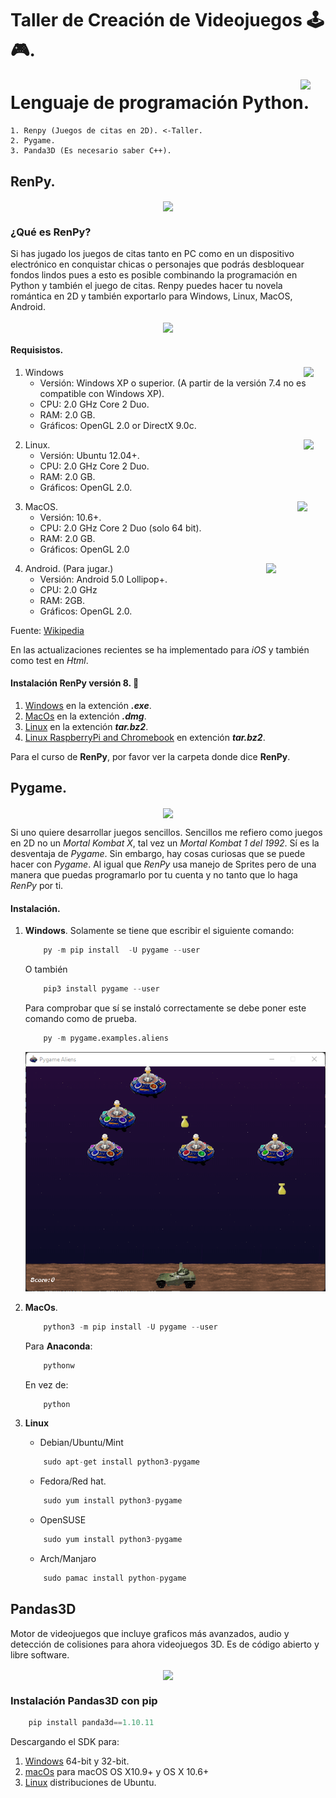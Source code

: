 # Taller de Creación de Videojuegos 🕹️🎮.

<p align = "right">
<img src="https://upload.wikimedia.org/wikipedia/commons/c/c3/Python-logo-notext.svg"
    width = "40px"
    align = "right"
    />
</p>


# Lenguaje de programación Python. 
    
    1. Renpy (Juegos de citas en 2D). <-Taller.
    2. Pygame.
    3. Panda3D (Es necesario saber C++).



## RenPy.
<p align = "center">
<img src = "https://upload.wikimedia.org/wikipedia/commons/7/7e/Ren%E2%80%99Py_Logo_6-13-6_200x307px.png"
    width = ""
    align = "center"/>
</p>

### ¿Qué es RenPy?
Si has jugado los juegos de citas tanto en PC como en un dispositivo electrónico en conquistar chicas o personajes que podrás desbloquear fondos lindos pues a esto es posible combinando la programación en Python y también el juego de citas. Renpy puedes hacer tu novela romántica en 2D y también exportarlo para Windows, Linux, MacOS, Android.


<p align = "center">
<img src = "https://cdn.akamai.steamstatic.com/steam/apps/698780/ss_c60999c236a809c04321017aa14e97e5ac9856a1.1920x1080.jpg?t=1586800322"
    width = ""
    align = "center"/>
</p>

#### Requisistos.
<p align = "right">
<img src = "https://upload.wikimedia.org/wikipedia/commons/c/c7/Windows_logo_-_2012.png"
    width = "35px"
    align = "right"/>
</p>

1. Windows
    - Versión: Windows XP o superior. (A partir de la versión 7.4 no es compatible con Windows XP).
    - CPU: 2.0 GHz Core 2 Duo.
    - RAM: 2.0 GB.
    - Gráficos: OpenGL 2.0 or DirectX 9.0c.
<p align = "right">
<img src = "https://upload.wikimedia.org/wikipedia/commons/d/dd/Linux_logo.jpg"
    width = "35px"
    align = "right"/>
</p>

2. Linux.
    - Versión: Ubuntu 12.04+.
    - CPU: 2.0 GHz Core 2 Duo.
    - RAM: 2.0 GB.
    - Gráficos: OpenGL 2.0.

<p align = "right">
<img src = "https://upload.wikimedia.org/wikipedia/commons/2/22/MacOS_logo_%282017%29.svg"
    width = "45px"
    align = "right"/>
</p>

3. MacOS. 
    - Versión: 10.6+.
    - CPU: 2.0 GHz Core 2 Duo (solo 64 bit).
    - RAM: 2.0 GB.
    - Gráficos: OpenGL 2.0

<p align = "right">
<img src = "https://upload.wikimedia.org/wikipedia/commons/3/3b/Android_new_logo_2019.svg"
    width = "95px"
    align = "right"/>
</p>

4. Android. (Para jugar.)
    - Versión: Android 5.0 Lollipop+.
    - CPU: 2.0 GHz
    - RAM: 2GB.
    - Gráficos: OpenGL 2.0.

Fuente: [Wikipedia](https://es.wikipedia.org/wiki/Ren%27Py)

En las actualizaciones recientes se ha implementado para *iOS* y también como test en *Html*.

#### Instalación RenPy versión 8. 🔨

1. [Windows](https://www.renpy.org/latest.html) en la extención ***.exe***.
2. [MacOs](https://www.renpy.org/latest.html) en la extención ***.dmg***.
3. [Linux](https://www.renpy.org/latest.html) en la extención ***tar.bz2***.
4. [Linux RaspberryPi and Chromebook](https://www.renpy.org/latest.html) en extención ***tar.bz2***.

Para el curso de **RenPy**, por favor ver la carpeta donde dice **RenPy**.

## Pygame. 


<p align = "center">
<img src = "https://upload.wikimedia.org/wikipedia/commons/a/a9/Pygame_logo.gif"
    width = ""
    align = "center"/>
</p>

Si uno quiere desarrollar juegos sencillos. Sencillos me refiero como juegos en 2D no un *Mortal Kombat X*, tal vez un *Mortal Kombat 1 del 1992*. Sí es la desventaja de *Pygame*. Sin embargo, hay cosas curiosas que se puede hacer con *Pygame*. Al igual que *RenPy* usa manejo de Sprites pero de una manera que puedas programarlo por tu cuenta y no tanto que lo haga *RenPy* por ti.

#### Instalación.
1. **Windows**. Solamente se tiene que escribir el siguiente comando:

    ```python
        py -m pip install  -U pygame --user
    ```
    O también
    ```python
        pip3 install pygame --user
    ```
    Para comprobar que sí se instaló correctamente se debe poner este comando como de prueba.
    
    ```python
        py -m pygame.examples.aliens
    ```

    <p align = "center">
    <img src="img/aliens.png" 
        aling = "center">
    </p>

2. **MacOs**. 

    ```python
        python3 -m pip install -U pygame --user
    ```
    Para **Anaconda**:
    ```python
        pythonw

    ```
    En vez de:
    ```python
        python

    ```
3. **Linux**
    - Debian/Ubuntu/Mint
    ```python
        sudo apt-get install python3-pygame
    ```
    - Fedora/Red hat.
    ```python
        sudo yum install python3-pygame
    ```
    - OpenSUSE
    ```python
        sudo yum install python3-pygame
    ```
    - Arch/Manjaro
    ```python
        sudo pamac install python-pygame
    ```
## Pandas3D
Motor de videojuegos que incluye graficos más avanzados, audio y detección de colisiones para ahora videojuegos 3D. Es de código abierto y libre software.

<p align = "center">
<img src ="https://upload.wikimedia.org/wikipedia/fr/thumb/1/11/Panda3D_Logo.png/220px-Panda3D_Logo.png"
align = "center"
width = "150px">
</p>

### Instalación Pandas3D con pip

```python
    pip install panda3d==1.10.11
```
Descargando el SDK para: 
1. [Windows](https://www.panda3d.org/download/sdk-1-10-11/) 64-bit y 32-bit.
2. [macOs](https://www.panda3d.org/download/sdk-1-10-11/) para macOS OS X10.9+ y OS X 10.6+
3. [Linux](https://www.panda3d.org/download/sdk-1-10-11/) distribuciones de Ubuntu.